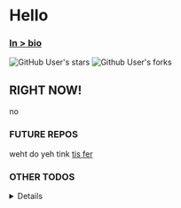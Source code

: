 # Hello <!--Hi there 👋-->

### [ln > bio](https://beacons.ai/zaydiscool777)

![GitHub User's stars](https://img.shields.io/github/stars/zaydiscool777?style=flat&color=yellow)
![Github User's forks](https://img.shields.io/badge/dynamic/json?url=https%3A%2F%2Fapi.github-star-counter.workers.dev%2Fuser%2FZaydiscool777&query=%24.forks&label=forks&color=blue)



## RIGHT NOW!

no

### FUTURE REPOS

weht do yeh tink [tis fer](https://github.com/stars/Zaydiscool777/lists/todo)

### OTHER TODOS
<details>

- Godot  
- Blender
- Git tool in command-line to visualize trees and semi-visual actions
- 0ne lang?
- <blockquote class="reddit-embed-bq" style="height:316px" data-embed-height="316"><a href="https://www.reddit.com/r/replit/comments/1f2xv9p/guide_how_to_export_your_data_and_leave_replit/">[Guide] How to export your data and leave Replit behind.</a><br> by<a href="https://www.reddit.com/user/funnyfishwalter/">u/funnyfishwalter</a> in<a href="https://www.reddit.com/r/replit/">replit</a></blockquote><script async="" src="https://embed.reddit.com/widgets.js" charset="UTF-8"></script>
<!-- ai i was working on for adv cs -->
- zayd-unix
- Mirror git@codebasehq.com:aratools/aratools/aratools-core.git (but how?)
- beepbox -> soundcloud automatizer
- I forgor 💀

<img src=https://u.cubeupload.com/Zaydiscool777/r9QhY6.png alt="klek." height=100 width=1000 >

[![i'm only human after all](https://markdown-videos-api.jorgenkh.no/youtube/dV006QjxaDY)](https://youtube.com/embed/dV006QjxaDY)

</details>

<!--
**Zaydiscool777/Zaydiscool777** is a ✨ _special_ ✨ repository because its `README.md` (this file) appears on your GitHub profile.

Here are some ideas to get you started:

- 🔭 I’m currently working on ...
- 🌱 I’m currently learning ...
- 👯 I’m looking to collaborate on ...
- 🤔 I’m looking for help with ...
- 💬 Ask me about ...
- 📫 How to reach me: ...
- 😄 Pronouns: ...
- ⚡ Fun fact: ...
-->

